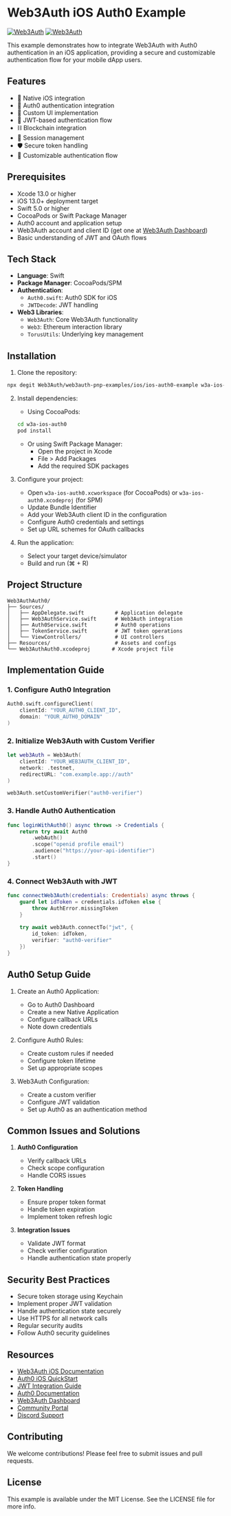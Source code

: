 # Web3Auth iOS Auth0 Example

[![Web3Auth](https://img.shields.io/badge/Web3Auth-SDK-blue)](https://web3auth.io/docs/sdk/pnp/ios)
[![Web3Auth](https://img.shields.io/badge/Web3Auth-Community-cyan)](https://community.web3auth.io)

This example demonstrates how to integrate Web3Auth with Auth0 authentication in an iOS application, providing a secure and customizable authentication flow for your mobile dApp users.

## Features

- 📱 Native iOS integration
- 🔐 Auth0 authentication integration
- 🎨 Custom UI implementation
- 🔑 JWT-based authentication flow
- ⛓️ Blockchain integration
- 🔄 Session management
- 🛡️ Secure token handling
- 🎨 Customizable authentication flow

## Prerequisites

- Xcode 13.0 or higher
- iOS 13.0+ deployment target
- Swift 5.0 or higher
- CocoaPods or Swift Package Manager
- Auth0 account and application setup
- Web3Auth account and client ID (get one at [Web3Auth Dashboard](https://dashboard.web3auth.io))
- Basic understanding of JWT and OAuth flows

## Tech Stack

- **Language**: Swift
- **Package Manager**: CocoaPods/SPM
- **Authentication**: 
  - `Auth0.swift`: Auth0 SDK for iOS
  - `JWTDecode`: JWT handling
- **Web3 Libraries**: 
  - `Web3Auth`: Core Web3Auth functionality
  - `Web3`: Ethereum interaction library
  - `TorusUtils`: Underlying key management

## Installation

1. Clone the repository:
```bash
npx degit Web3Auth/web3auth-pnp-examples/ios/ios-auth0-example w3a-ios-auth0
```

2. Install dependencies:
   - Using CocoaPods:
   ```bash
   cd w3a-ios-auth0
   pod install
   ```
   - Or using Swift Package Manager:
     - Open the project in Xcode
     - File > Add Packages
     - Add the required SDK packages

3. Configure your project:
   - Open `w3a-ios-auth0.xcworkspace` (for CocoaPods) or `w3a-ios-auth0.xcodeproj` (for SPM)
   - Update Bundle Identifier
   - Add your Web3Auth client ID in the configuration
   - Configure Auth0 credentials and settings
   - Set up URL schemes for OAuth callbacks

4. Run the application:
   - Select your target device/simulator
   - Build and run (⌘ + R)

## Project Structure

```
Web3AuthAuth0/
├── Sources/
│   ├── AppDelegate.swift          # Application delegate
│   ├── Web3AuthService.swift      # Web3Auth integration
│   ├── Auth0Service.swift         # Auth0 operations
│   ├── TokenService.swift         # JWT token operations
│   └── ViewControllers/           # UI controllers
├── Resources/                     # Assets and configs
└── Web3AuthAuth0.xcodeproj       # Xcode project file
```

## Implementation Guide

### 1. Configure Auth0 Integration

```swift
Auth0.swift.configureClient(
    clientId: "YOUR_AUTH0_CLIENT_ID",
    domain: "YOUR_AUTH0_DOMAIN"
)
```

### 2. Initialize Web3Auth with Custom Verifier

```swift
let web3Auth = Web3Auth(
    clientId: "YOUR_WEB3AUTH_CLIENT_ID",
    network: .testnet,
    redirectURL: "com.example.app://auth"
)

web3Auth.setCustomVerifier("auth0-verifier")
```

### 3. Handle Auth0 Authentication

```swift
func loginWithAuth0() async throws -> Credentials {
    return try await Auth0
        .webAuth()
        .scope("openid profile email")
        .audience("https://your-api-identifier")
        .start()
}
```

### 4. Connect Web3Auth with JWT

```swift
func connectWeb3Auth(credentials: Credentials) async throws {
    guard let idToken = credentials.idToken else {
        throw AuthError.missingToken
    }
    
    try await web3Auth.connectTo("jwt", {
        id_token: idToken,
        verifier: "auth0-verifier"
    })
}
```

## Auth0 Setup Guide

1. Create an Auth0 Application:
   - Go to Auth0 Dashboard
   - Create a new Native Application
   - Configure callback URLs
   - Note down credentials

2. Configure Auth0 Rules:
   - Create custom rules if needed
   - Configure token lifetime
   - Set up appropriate scopes

3. Web3Auth Configuration:
   - Create a custom verifier
   - Configure JWT validation
   - Set up Auth0 as an authentication method

## Common Issues and Solutions

1. **Auth0 Configuration**
   - Verify callback URLs
   - Check scope configuration
   - Handle CORS issues

2. **Token Handling**
   - Ensure proper token format
   - Handle token expiration
   - Implement token refresh logic

3. **Integration Issues**
   - Validate JWT format
   - Check verifier configuration
   - Handle authentication state properly

## Security Best Practices

- Secure token storage using Keychain
- Implement proper JWT validation
- Handle authentication state securely
- Use HTTPS for all network calls
- Regular security audits
- Follow Auth0 security guidelines

## Resources

- [Web3Auth iOS Documentation](https://web3auth.io/docs/sdk/pnp/ios)
- [Auth0 iOS QuickStart](https://auth0.com/docs/quickstart/native/ios-swift)
- [JWT Integration Guide](https://web3auth.io/docs/custom-authentication/jwt)
- [Auth0 Documentation](https://auth0.com/docs)
- [Web3Auth Dashboard](https://dashboard.web3auth.io)
- [Community Portal](https://community.web3auth.io)
- [Discord Support](https://discord.gg/web3auth)

## Contributing

We welcome contributions! Please feel free to submit issues and pull requests.

## License

This example is available under the MIT License. See the LICENSE file for more info.
